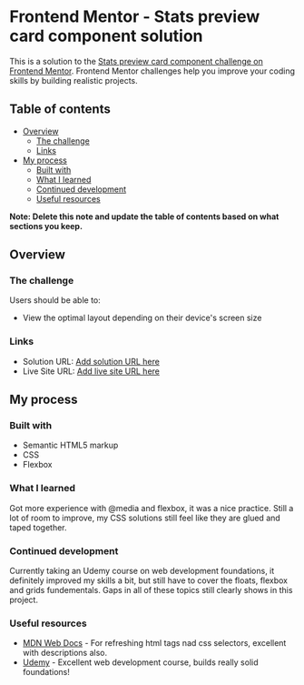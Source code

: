 # Frontend Mentor - Stats preview card component solution

This is a solution to the [Stats preview card component challenge on Frontend Mentor](https://www.frontendmentor.io/challenges/stats-preview-card-component-8JqbgoU62). Frontend Mentor challenges help you improve your coding skills by building realistic projects.

## Table of contents

- [Overview](#overview)
  - [The challenge](#the-challenge)
  - [Links](#links)
- [My process](#my-process)
  - [Built with](#built-with)
  - [What I learned](#what-i-learned)
  - [Continued development](#continued-development)
  - [Useful resources](#useful-resources)

**Note: Delete this note and update the table of contents based on what sections you keep.**

## Overview

### The challenge

Users should be able to:

- View the optimal layout depending on their device's screen size

### Links

- Solution URL: [Add solution URL here](https://your-solution-url.com)
- Live Site URL: [Add live site URL here](https://your-live-site-url.com)

## My process

### Built with

- Semantic HTML5 markup
- CSS
- Flexbox

### What I learned

Got more experience with @media and flexbox, it was a nice practice. Still a lot of room to improve, my CSS solutions still feel like they are glued and taped together.

### Continued development

Currently taking an Udemy course on web development foundations, it definitely improved my skills a bit, but still have to cover the floats, flexbox and grids fundementals. Gaps in all of these topics still clearly shows in this project.

### Useful resources

- [MDN Web Docs](https://developer.mozilla.org/en-US/) - For refreshing html tags nad css selectors, excellent with descriptions also.
- [Udemy](https://www.udemy.com/course/design-and-develop-a-killer-website-with-html5-and-css3/) - Excellent web development course, builds really solid foundations!
